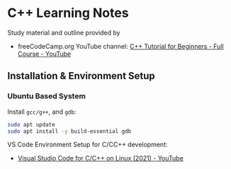 # C++ Learning Notes

Study material and outline provided by

- freeCodeCamp.org YouTube channel: [C++ Tutorial for Beginners - Full Course - YouTube](https://youtu.be/vLnPwxZdW4Y)

## Installation & Environment Setup

### Ubuntu Based System

Install `gcc/g++`, and `gdb`:

```bash
sudo apt update
sudo apt install -y build-essential gdb
```

VS Code Environment Setup for C/CC++ development:

- [Visual Studio Code for C/C++ on Linux (2021) - YouTube](https://www.youtube.com/watch?v=9pjBseGfEPU)


